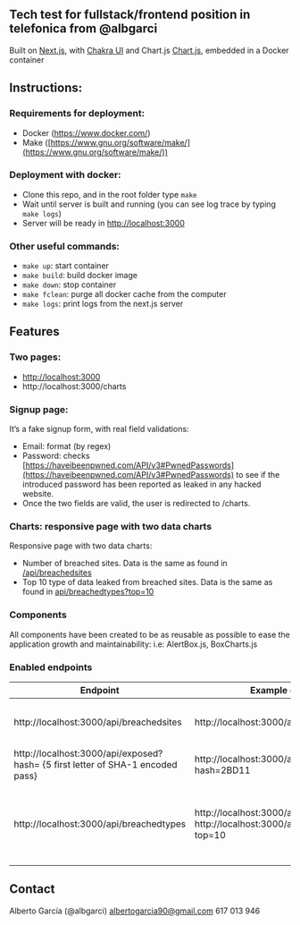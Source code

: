 ## Tech test for fullstack/frontend position in telefonica from @albgarci

Built on [Next.js](https://nextjs.org/docs/getting-started), with [Chakra UI](https://chakra-ui.com/getting-started) and Chart.js [Chart.js](https://www.chartjs.org/docs/latest/), embedded in a Docker container


## Instructions:

### Requirements for deployment:
-   Docker (https://www.docker.com/)
-   Make ([https://www.gnu.org/software/make/](https://www.gnu.org/software/make/))

### Deployment with docker:
-   Clone this repo, and in the root folder type `make`
-   Wait until server is built and running (you can see log trace by typing `make logs`)
-   Server will be ready in [http://localhost:3000](http://localhost:3000/api/breachedsites)
    
### Other useful commands:
-   `make up`: start container
-   `make build`: build docker image
-   `make down`: stop container
-   `make fclean`: purge all docker cache from the computer
-   `make logs`: print logs from the next.js server

## Features

### Two pages:
- [http://localhost:3000](http://localhost:3000)
- http://localhost:3000/charts

### Signup page:
It’s a fake signup form, with real field validations:
 - Email: format (by regex)
 - Password: checks [https://haveibeenpwned.com/API/v3#PwnedPasswords](https://haveibeenpwned.com/API/v3#PwnedPasswords) to see if the introduced password has been reported as leaked in any hacked website.
 - Once the two fields are valid, the user is redirected to /charts.

### Charts: responsive page with two data charts
Responsive page with two data charts:
- Number of breached sites. Data is the same as found in [/api/breachedsites](http://localhost:3000/api/breachedsites)
-   Top 10 type of data leaked from breached sites. Data is the same as found in [api/breachedtypes?top=10](http://localhost:3000/api/breachedtypes)

### Components
All components have been created to be as reusable as possible to ease the application growth and maintainability: i.e: AlertBox.js, BoxCharts.js

### Enabled endpoints
| Endpoint                                                                       | Example query                                                                           | What it serves                                                                                                                                                                                                                                                                                  |
|--------------------------------------------------------------------------------|-----------------------------------------------------------------------------------------|-------------------------------------------------------------------------------------------------------------------------------------------------------------------------------------------------------------------------------------------------------------------------------------------------|
| http://localhost:3000/api/breachedsites                                        | http://localhost:3000/api/breachedsites                                                 | Simplified version of https://haveibeenpwned.com/api/v3/breaches with the minimum data needed to build the charts                                                                                                                                                                               |
| http://localhost:3000/api/exposed?hash= {5 first letter of SHA-1 encoded pass} | http://localhost:3000/api/exposed?hash=2BD11                                            | JSON formatted version of  https://api.pwnedpasswords.com/range/2BD11                                                                                                                                                                                                                           |
| http://localhost:3000/api/breachedtypes                                        | http://localhost:3000/api/breachedtypes  http://localhost:3000/api/breachedtypes?top=10 | Count of data types leaked in breached sites, sorted descending, and with option to filter top N. All data types are from:  https://haveibeenpwned.com/api/v3/dataclasses , the hacked sites are taken from  https://haveibeenpwned.com/api/v3/breaches , and this endpoint is the join of both |


## Contact
Alberto García (@albgarci)
albertogarcia90@gmail.com
617 013 946
